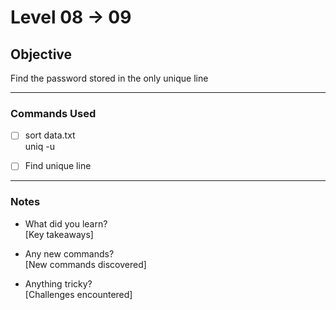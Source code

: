 # Level 08 → 09

## Objective
Find the password stored in the only unique line

---

### Commands Used
- [ ] sort data.txt   
   uniq -u
- [ ] Find unique line  
  

---

### Notes
- What did you learn?  
  [Key takeaways]
  
- Any new commands?  
  [New commands discovered]
  
- Anything tricky?  
  [Challenges encountered]
